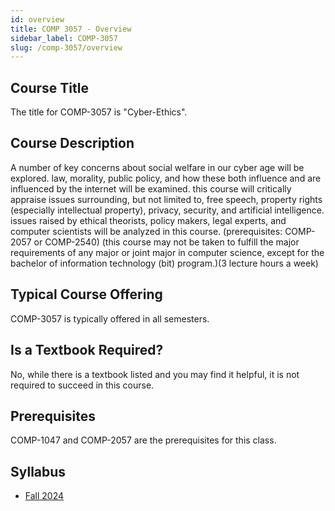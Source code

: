 ```yaml
---
id: overview
title: COMP 3057 - Overview
sidebar_label: COMP-3057
slug: /comp-3057/overview
---
```


## Course Title

The title for COMP-3057 is "Cyber-Ethics".

## Course Description

A number of key concerns about social welfare in our cyber age will be explored. law, morality, public policy, and how these both influence and are influenced by the internet will be examined. this course will critically appraise issues surrounding, but not limited to, free speech, property rights (especially intellectual property), privacy, security, and artificial intelligence. issues raised by ethical theorists, policy makers, legal experts, and computer scientists will be analyzed in this course. (prerequisites: COMP-2057 or COMP-2540) (this course may not be taken to fulfill the major requirements of any major or joint major in computer science, except for the bachelor of information technology (bit) program.)(3 lecture hours a week)

## Typical Course Offering

COMP-3057 is typically offered in all semesters.

## Is a Textbook Required?

No, while there is a textbook listed and you may find it helpful, it is not required to succeed in this course.

## Prerequisites

COMP-1047 and COMP-2057 are the prerequisites for this class.

## Syllabus

-   [Fall 2024](../../resources/syllabus/COMP-3057-91%20F24.pdf)
